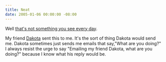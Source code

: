 ```yaml
---
title: Neat
date: 2005-01-06 00:00:00 -08:00
---
```


<p>
Well <a href="http://www.billyharveymusic.com/">that's not something you see every day</a>.
</p>
<p>
My friend <a href="http://www.dakotasmith.org/">Dakota</a> sent this to me. It's the sort of thing Dakota would send me. Dakota sometimes just sends me emails that say,"What are you doing?" I always resist the urge to say "Emailing my friend Dakota, what are you doing?" because I know what his reply would be.
</p>
